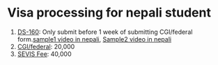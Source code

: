# Visa processing for nepali student

1. [DS-160](https://ceac.state.gov/genniv/): Only submit before 1 week of submitting CGI/federal form.[sample1 video in nepali](https://www.youtube.com/watch?v=knWOYuXb4uQ), [Sample2 video in nepali](https://www.youtube.com/watch?v=MJy3WpPSexw)
2. [CGI/federal](https://cgifederal.secure.force.com/): 20,000 
3. [SEVIS Fee](): 40,000
